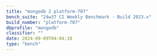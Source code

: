 ```yaml
---
title: "mongodb 2 platform-707"
bench_suite: "24w37 CI Weekly Benchmark - Build 2023.x"
build_number: "platform-707"
dbprofile: "mongodb"
classifier: ""
date: 2024-09-09T04:04:18
type: "bench"
---
```

